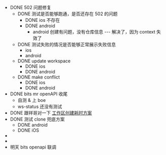 - DONE   502 问题修复
	- DONE 测试是否能够跑通，是否还存在 502 的问题
		- DONE ios 不存在
		- DONE android
			- android 创建有问题，没有仓库信息   --- 解决了，因为 context 失效了
	- DONE 测试失败的情况是否能够正常展示失败信息
		- ios
		- android
	- DONE update workspace
		- DONE ios
		- DONE android
	- DONE make conflict
		- DONE ios
		- DONE android
- DONE  bits mr openAPI 收尾
	- 自测 & 上 boe
	- ws-status 还没有测试
- DONE 跟祥哥对一下 [工作区创建耗时方案](https://bytedance.feishu.cn/docx/GlF1dVTIXokxk1xqj63c86NQnmg)
- DONE 测试 clone 兜底方案
	- DONE android
	- DONE iOS
-
-
- 明天 bits openapi 联调